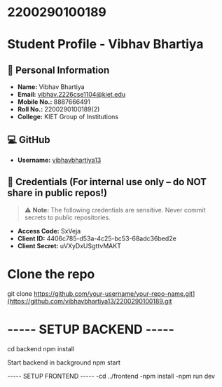 # 2200290100189
# Student Profile - Vibhav Bhartiya

## 👤 Personal Information

- **Name:** Vibhav Bhartiya  
- **Email:** [vibhav.2226cse1104@kiet.edu](mailto:vibhav.2226cse1104@kiet.edu)  
- **Mobile No.:** 8887666491  
- **Roll No.:** 2200290100189(2)  
- **College:** KIET Group of Institutions

## 💻 GitHub

- **Username:** [vibhavbhartiya13](https://github.com/vibhavbhartiya13)

## 🔐 Credentials (For internal use only – do NOT share in public repos!)

> ⚠️ **Note:** The following credentials are sensitive. Never commit secrets to public repositories.

- **Access Code:** SxVeja  
- **Client ID:** 4406c785-d53a-4c25-bc53-68adc36bed2e  
- **Client Secret:** uVXyDxUSgttvMAKT
# Clone the repo
git clone https://github.com/your-username/your-repo-name.git](https://github.com/vibhavbhartiya13/2200290100189.git


# ----- SETUP BACKEND -----
cd backend
npm install

Start backend in background 
npm start 



 ----- SETUP FRONTEND -----
-cd ../frontend
-npm install
-npm run dev
